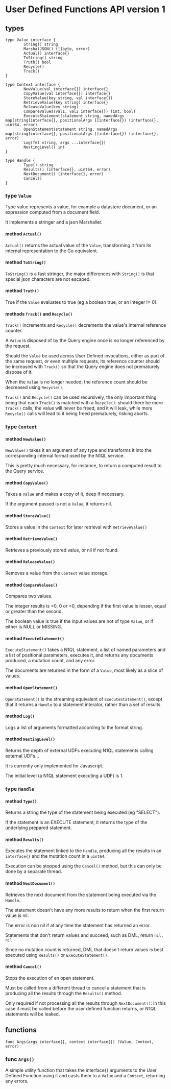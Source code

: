 # User Defined Functions API version 1

## types

    type Value interface {
            String() string
            MarshalJSON() ([]byte, error)
            Actual() interface{}
            ToString() string
            Truth() bool
            Recycle()
            Track()
    }

    type Context interface {
            NewValue(val interface{}) interface{}
            CopyValue(val interface{}) interface{}
            StoreValue(key string, val interface{})
            RetrieveValue(key string) interface{}
            ReleaseValue(key string)
            CompareValues(val1, val2 interface{}) (int, bool)
            ExecuteStatement(statement string, namedArgs map[string]interface{}, positionalArgs []interface{}) (interface{}, uint64, error)
            OpenStatement(statement string, namedArgs map[string]interface{}, positionalArgs []interface{}) (interface{}, error)
            Log(fmt string, args ...interface{})
            NestingLevel() int
    }

    type Handle {
            Type() string
            Results() (interface{}, uint64, error)
            NextDocument() (interface{}, error)
            Cancel()
    }

### type `Value`

Type value represents a value, for example a datastore document, or an expression computed from a document field.

It implements a stringer and a json Marshaller.

#### method `Actual()`

`Actual()` returns the actual value of the `Value`, transforming it from its internal representation to the Go equivalent.

#### method `ToString()`

`ToString()` is a fast stringer, the major differences with `String()` is that special json characters are not escaped.

#### method `Truth()`

True if the `Value` evaluates to true (eg a boolean true, or an integer != 0).

#### methods `Track()` and `Recycle()`

`Track()` increments and `Recycle()` decrements the value's internal reference counter.

A `Value` is disposed of by the Query engine once is no longer referenced by the request.

Should the `Value` be used across User Defined invocations, either as part of the same request, or even multiple requests, its reference counter
should be increased with `Track()` so that the Query engine does not prematurely dispose of it.

When the `Value` is no longer needed, the reference count should be decreased using `Recycle()`.

`Track()` and `Recycle()` can be used recursively, the only important thing being that each `Track()` is matched with a `Recycle()`:
should there be more `Track()` calls, the value will never be freed, and it will leak, while more `Recycle()` calls will lead to it
being freed prematurely, risking aborts.

### type `Context`

#### method `NewValue()`

`NewValue()` takes it an argument of any type and transforms it into the corresponding internal format used by the N1QL service.

This is pretty much necessary, for instance, to return a computed result to the Query service.

#### method `CopyValue()`

Takes a `Value` and makes a copy of it, deep if necessary.

If the argument passed is not a `Value`, it returns nil.

#### method `StoreValue()`

Stores a value in the `Context` for later retrieval with `RetrieveValue()`

#### method `RetrieveValue()`

Retrieves a previously stored value, or nil if not found.

#### method `ReleaseValue()`

Removes a value from the `Context` value storage.

#### method `CompareValues()`

Compares two values.

The integer results is <0, 0 or >0, depending if the first value is lesser, equal or greater than the second.

The boolean value is true if the input values are not of type `Value`, or if either is NULL or MISSING.

#### method `ExecuteStatement()`

`ExecuteStatement()` takes a N1QL statement, a list of named parameters and a list of positional parameters, executes it, and
returns any documents produced, a mutation count, and any error.

The documents are returned in the form of a `Value`, most likely as a slice of values.

#### method `OpenStatement()`

`OpenStatement()` is the streaming equivalent of `ExecuteStatement()`, except that it returns a `Handle` to a statement interator, rather than a set of
results.

#### method `Log()`

Logs a list of arguments formatted according to the format string.

#### method `NestingLevel()`

Returns the depth of external UDFs executing N1QL statements calling external UDFs...

It is currently only implemented for Javascript.

The initial level (a N1QL statement executing a UDF) is 1.

### type `Handle`

#### method `Type()`

Returns a string the type of the statement being executed (eg "SELECT").

If the statement is an EXECUTE statement, it returns the type of the underlying prepared statement.

#### method `Results()`

Executes the statement linked to the `Handle`, producing all the results in an `interface{}` and the mutation count in a `uint64`.

Execution can be stopped using the `Cancel()` method, but this can only be done by a separate thread.

#### method `NextDocument()`

Retrieves the next document from the statement being executed via the `Handle`.

The statement doesn't have any more results to return when the first return value is nil.

The error is non nil if at any time the statement has returned an error.

Statements that don't return values and succeed, such as DML, return `nil, nil`

Since no mutation count is returned, DML that doesn't return values is best executed using `Results()` or `ExecuteStatement()`.

#### method `Cancel()`

Stops the execution of an open statement.

Must be called from a different thread to cancel a statement that is producing all the results through the `Results()` method.

Only required if not processing all the results through `NextDocument()`: in this case it must be called before the user defined function returns,
or N1QL statements will be leaked.

## functions

    func Args(args interface{}, context interface{}) (Value, Context, error)

### func `Args()`

A simple utility function that takes the interface{} arguments to the User Defined Function using it and casts them to a `Value` and a `Context`,
returning eny errors.
